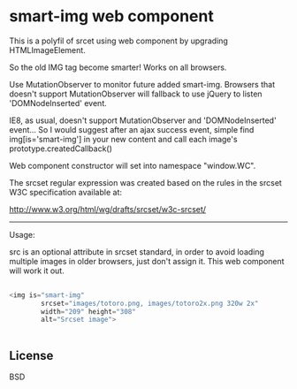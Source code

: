 smart-img web component
=======

This is a polyfil of srcet using web component by upgrading HTMLImageElement.

So the old IMG tag become smarter! Works on all browsers.

Use MutationObserver to monitor future added smart-img. Browsers that doesn't support MutationObserver will fallback to use jQuery to listen 'DOMNodeInserted' event.

IE8, as usual, doesn't support MutationObserver and 'DOMNodeInserted' event... So I would suggest after an ajax success event, simple find img[is='smart-img'] in your new content and call each image's prototype.createdCallback()

Web component constructor will set into namespace "window.WC".

The srcset regular expression was created based on the rules in the srcset W3C specification available at:

http://www.w3.org/html/wg/drafts/srcset/w3c-srcset/

----
Usage:

src is an optional attribute in srcset standard, in order to avoid loading multiple images in older browsers, just don't assign it. 
This web component will work it out.

```javascript
 
<img is="smart-img" 
		srcset="images/totoro.png, images/totoro2x.png 320w 2x" 
		width="209" height="308" 
		alt="Srcset image">
 
```


License
----

BSD